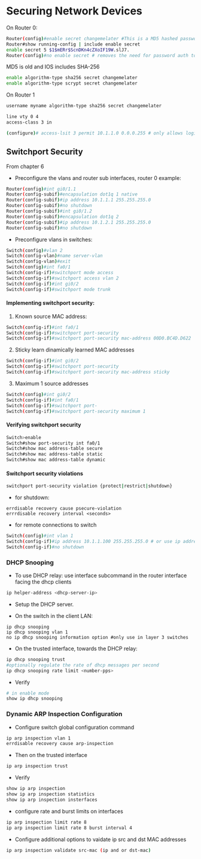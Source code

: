 # Securing Network Devices

On Router 0:

```bash
Router(config)#enable secret changemelater #This is a MD5 hashed password
Router#show running-config | include enable secret
enable secret 5 $1$mERr$ScnDKn4cZXoIF19W.slJ7.
Router(config)#no enable secret # removes the need for password auth to go to enable mode
```

MD5 is old and IOS includes SHA-256
```bash
enable algorithm-type sha256 secret changemelater
enable algorithm-type scrypt secret changemelater
```

On Router 1

```bash
username myname algorithm-type sha256 secret changemelater

line vty 0 4
access-class 3 in

(configure)# access-lsit 3 permit 10.1.1.0 0.0.0.255 # only allows login consoles from that network
```

## Switchport Security 
From chapter 6 

- Preconfigure the vlans and router sub interfaces, router 0 example:
```bash 
Router(config)#int gi0/1.1
Router(config-subif)#encapsulation dot1q 1 native
Router(config-subif)#ip address 10.1.1.1 255.255.255.0
Router(config-subif)#no shutdown
Router(config-subif)#int gi0/1.2
Router(config-subif)#encapsulation dot1q 2
Router(config-subif)#ip address 10.1.2.1 255.255.255.0
Router(config-subif)#no shutdown
```
- Preconfigure vlans in switches:

```bash
Switch(config)#vlan 2
Switch(config-vlan)#name server-vlan
Switch(config-vlan)#exit
Switch(config)#int fa0/1
Switch(config-if)#switchport mode access
Switch(config-if)#switchport access vlan 2
Switch(config-if)#int gi0/2
Switch(config-if)#switchport mode trunk
```

#### Implementing switchport security:

1. Known source MAC address:
```bash
Switch(config-if)#int fa0/1
Switch(config-if)#switchport port-security 
Switch(config-if)#switchport port-security mac-address 00D0.BC4D.D622
```
2. Sticky learn dinamically learned MAC addresses
```bash
Switch(config-if)#int gi0/2
Switch(config-if)#switchport port-security
Switch(config-if)#switchport port-security mac-address sticky
```

3. Maximum 1 source addresses
```bash
Switch(config)#int gi0/2
Switch(config-if)#int fa0/1
Switch(config-if)#switchport port-
Switch(config-if)#switchport port-security maximum 1
```

#### Verifying switchport security

```bash
Switch>enable
Switch#show port-security int fa0/1
Switch#show mac address-table secure
Switch#show mac address-table static
Switch#show mac address-table dynamic
```

#### Switchport security violations

```bash
switchport port-security violation {protect|restrict|shutdown}
```

- for shutdown:
```
errdisable recovery cause psecure-violation
errrdisable recovery interval <seconds>
```

- for remote connections to switch
```bash
Switch(config)#int vlan 1
Switch(config-if)#ip address 10.1.1.100 255.255.255.0 # or use ip address dhcp
Switch(config-if)#no shutdown
```

### DHCP Snooping

- To use DHCP relay: use interface subcommand in the router interface facing the dhcp clients
```bash
ip helper-address <dhcp-server-ip>
```

- Setup the DHCP server.

- On the switch in the client LAN:
```
ip dhcp snooping
ip dhcp snooping vlan 1
no ip dhcp snooping information option #only use in layer 3 switches
```

- On the trusted interface, towards the DHCP relay:
```bash
ip dhcp snooping trust
#optionally regulate the rate of dhcp messages per second
ip dhcp snooping rate limit <number-pps>
```

- Verify
```bash
# in enable mode
show ip dhcp snooping
```


### Dynamic ARP Inspection Configuration

- Configure switch global configuration command
```bash
ip arp inspection vlan 1
errdisable recovery cause arp-inspection
```
- Then on the trusted interface
```bash
ip arp inspection trust
```
- Verify
```bash
show ip arp inspection
show ip arp inspection statistics
show ip arp inspection insterfaces
```

- configure rate and burst limits on interfaces
```bash
ip arp inspection limit rate 8
ip arp inspection limit rate 8 burst interval 4
```

- Configure additional options to vaidate ip src and dst MAC addresses
```bash
ip arp inspection validate src-mac (ip and or dst-mac)
```
